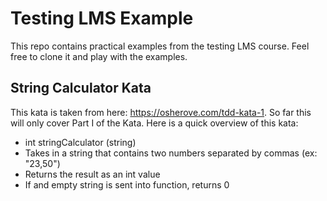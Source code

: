 # Testing LMS Example

This repo contains practical examples from the testing LMS course. 
Feel free to clone it and play with the examples.

## String Calculator Kata
This kata is taken from here: https://osherove.com/tdd-kata-1.
So far this will only cover Part I of the Kata.
Here is a quick overview of this kata:
- int stringCalculator (string)
- Takes in a string that contains two numbers separated by commas (ex: "23,50")
- Returns the result as an int value
- If and empty string is sent into function, returns 0

